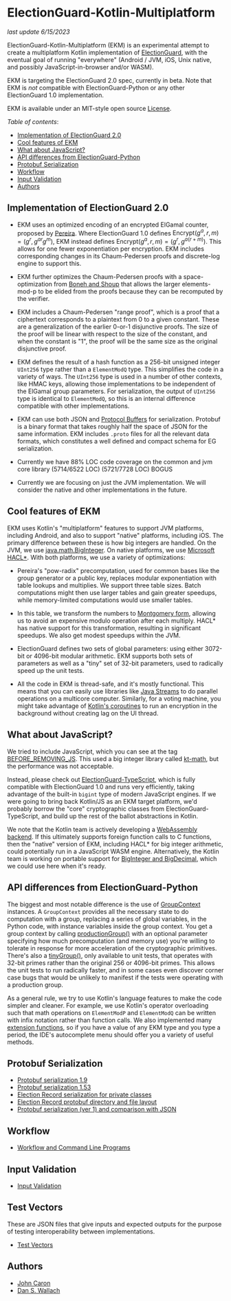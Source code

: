 # ElectionGuard-Kotlin-Multiplatform

_last update 6/15/2023_

ElectionGuard-Kotlin-Multiplatform (EKM) is an experimental attempt to create a multiplatform Kotlin implementation of 
[ElectionGuard](https://github.com/microsoft/electionguard), with the eventual goal of running
"everywhere" (Android / JVM, iOS, Unix native, and possibly JavaScript-in-browser and/or WASM).

EKM is targeting the ElectionGuard 2.0 spec, currently in beta.
Note that EKM is *not* compatible with ElectionGuard-Python or any other
ElectionGuard 1.0 implementation. 

EKM is available under an MIT-style open source 
[License](LICENSE).

*Table of contents*:
<!-- TOC -->
* [Implementation of ElectionGuard 2.0](#implementation-of-electionguard-20)
* [Cool features of EKM](#cool-features-of-ekm)
* [What about JavaScript?](#what-about-javascript)
* [API differences from ElectionGuard-Python](#api-differences-from-electionguard-python)
* [Protobuf Serialization](#protobuf-serialization)
* [Workflow](#workflow)
* [Input Validation](#input-validation)
* [Authors](#authors)
<!-- TOC -->

## Implementation of ElectionGuard 2.0

- EKM uses an optimized encoding of an encrypted ElGamal counter, proposed by [Pereira](https://perso.uclouvain.be/olivier.pereira/). Where 
  ElectionGuard 1.0 defines $\mathrm{Encrypt}(g^a, r, m) = \left(g^r, g^{ar}g^m\right)$,
  EKM instead defines $\mathrm{Encrypt}(g^a, r, m) = \left(g^r, g^{a(r + m)}\right)$.
  This allows for one fewer exponentiation per encryption. EKM includes corresponding
  changes in its Chaum-Pedersen proofs and discrete-log engine to support this.

- EKM further optimizes the Chaum-Pedersen proofs with a space-optimization from [Boneh and Shoup](http://toc.cryptobook.us/) that allows
  the larger elements-mod-p to be elided from the proofs because they can be recomputed by the verifier.

- EKM includes a Chaum-Pedersen "range proof", which is a proof that a ciphertext
  corresponds to a plaintext from 0 to a given constant. These are a generalization of the
  earlier 0-or-1 disjunctive proofs. The size of the proof will be
  linear with respect to the size of the constant, and when the constant is "1", 
  the proof will be the same size as the original disjunctive proof.

- EKM defines the result of a hash function as a 256-bit unsigned integer `UInt256` type rather than a `ElementModQ`
  type. This simplifies the code in a variety of ways. The `UInt256` type is used in a number of other contexts,
  like HMAC keys, allowing those implementations to be independent of the ElGamal group parameters.
  For serialization, the output of `UInt256` type is identical to `ElementModQ`, so this is an internal 
  difference compatible with other implementations.

- EKM can use both JSON and [Protocol Buffers](https://en.wikipedia.org/wiki/Protocol_Buffers) for serialization. 
  Protobuf is a binary format
  that takes roughly half the space of JSON for the same information. EKM includes `.proto` files for all
  the relevant data formats, which constitutes a well defined and compact schema for EG serialization.

- Currently we have 88% LOC code coverage on the common and jvm core library (5714/6522 LOC) (5721/7728 LOC) BOGUS 

- Currently we are focusing on just the JVM implementation. We will consider the native and other implementations in the future.

## Cool features of EKM

EKM uses Kotlin's "multiplatform" features to support JVM platforms, including
Android, and also to support "native" platforms, including iOS. The primary
difference between these is how big integers are handled. On the JVM, we
use [java.math.BigInteger](https://docs.oracle.com/en/java/javase/11/docs/api/java.base/java/math/BigInteger.html).
On native platforms, we use [Microsoft HACL*](https://www.microsoft.com/en-us/research/publication/hacl-a-verified-modern-cryptographic-library/). 
With both platforms, we use a variety of optimizations: 

- Pereira's "pow-radix" precomputation, used for common bases like
  the group generator or a public key, replaces modular exponentiation with
  table lookups and multiplies. We support three table sizes. Batch computations
  might then use larger tables and gain greater speedups, while memory-limited
  computations would use smaller tables.


- In this table, we transform the numbers to [Montgomery form](https://en.wikipedia.org/wiki/Montgomery_modular_multiplication), allowing us
  to avoid an expensive modulo operation after each multiply. HACL* has native support
  for this transformation, resulting in significant speedups.
  We also get modest speedups within the JVM.

- ElectionGuard defines two sets of global parameters: using either 3072-bit
  or 4096-bit modular arithmetic. EKM supports both sets of parameters as well as a
  "tiny" set of 32-bit parameters, used to radically speed up the unit tests.

- All the code in EKM is thread-safe, and it's mostly functional. This
  means that you can easily use libraries like [Java Streams](https://docs.oracle.com/javase/tutorial/collections/streams/parallelism.html)
  to do parallel operations on a multicore computer. Similarly, for a voting
  machine, you might take advantage of [Kotlin's coroutines](https://kotlinlang.org/docs/coroutines-guide.html)
  to run an encryption in the background without creating lag on the UI thread.

## What about JavaScript?

We tried to include JavaScript, which you can see at the tag [BEFORE_REMOVING_JS](https://github.com/danwallach/electionguard-kotlin-multiplatform/releases/tag/BEFORE_REMOVING_JS). This
used a big integer library called [kt-math](https://github.com/gciatto/kt-math),
but the performance was not acceptable.

Instead, please check out [ElectionGuard-TypeScript](https://github.com/danwallach/ElectionGuard-TypeScript),
which is fully compatible with ElectionGuard 1.0 and runs very efficiently,
taking advantage of the built-in `bigint` type of modern JavaScript engines.
If we were going to bring back Kotlin/JS as an EKM target platform, we'd probably borrow the "core"
cryptographic classes from ElectionGuard-TypeScript, and build up the rest
of the ballot abstractions in Kotlin.

We note that the Kotlin team is actively developing a [WebAssembly backend](https://youtrack.jetbrains.com/issue/KT-46773).
If this ultimately supports foreign function calls to C functions, then the
"native" version of EKM, including HACL* for big integer arithmetic, could potentially run in a JavaScript WASM engine.
Alternatively, the Kotlin team is working on portable support for [BigInteger and
BigDecimal](https://youtrack.jetbrains.com/issue/KT-20912/BigDecimalBigInteger-types-in-Kotlin-stdlib), which we
could use here when it's ready.

## API differences from ElectionGuard-Python

The biggest and most notable difference is the use of [GroupContext](egklib/src/commonMain/kotlin/electionguard/core/GroupCommon.kt) 
instances. A `GroupContext` provides
all the necessary state to do computation with a group, replacing a series of global variables, in 
the Python code, with instance variables inside the group context. You get a group context by calling 
[productionGroup()](egklib/src/commonMain/kotlin/electionguard/core/Group.kt)
with an optional parameter specifying how much precomputation (and memory use) you're willing to tolerate
in response for more acceleration of the cryptographic primitives. There's also a [tinyGroup()](egklib/src/commonTest/kotlin/electionguard/core/TinyGroup.kt), only
available to unit tests, that operates with 32-bit primes rather than the original 256 or 4096-bit primes. This 
allows the unit tests to run radically faster, and in some cases even discover corner case bugs that would
be unlikely to manifest if the tests were operating with a production group.

As a general rule, we try to use Kotlin's language features to make the code
simpler and cleaner. For example, we use Kotlin's operator overloading such
that math operations on `ElementModP` and `ElementModQ` can be written with
infix notation rather than function calls. We also implemented many 
[extension functions](https://kotlinlang.org/docs/extensions.html), so if you have a value of any EKM type and you type
a period, the IDE's autocomplete menu should offer you a variety of useful
methods.

## Protobuf Serialization
* [Protobuf serialization 1.9](docs/ProtoSerializationSpec1.9.md)
* [Protobuf serialization 1.53](docs/ProtoSerializationSpec1.53.md)
* [Election Record serialization for private classes](docs/ProtoSerializationPrivate.md)
* [Election Record protobuf directory and file layout](docs/ElectionRecord.md)
* [Protobuf serialization (ver 1) and comparison with JSON](docs/ProtoSerializationSpec1.md)

## Workflow
* [Workflow and Command Line Programs](docs/CommandLineInterface.md)

## Input Validation
* [Input Validation](docs/InputValidation.md)

## Test Vectors
These are JSON files that give inputs and expected outputs for the purpose of testing interoperability between implementations.
* [Test Vectors](docs/TestVectors.md)

## Authors
- [John Caron](https://github.com/JohnLCaron)
- [Dan S. Wallach](https://www.cs.rice.edu/~dwallach/)